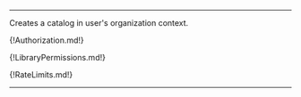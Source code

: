 ---

Creates a catalog in user's organization context.

{!Authorization.md!}

{!LibraryPermissions.md!}

{!RateLimits.md!}

---